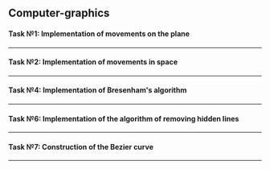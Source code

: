 ## Computer-graphics

#### Task №1: Implementation of movements on the plane
***
#### Task №2: Implementation of movements in space
***
#### Task №4: Implementation of Bresenham's algorithm
***
#### Task №6: Implementation of the algorithm of removing hidden lines
***
#### Task №7: Construction of the Bezier curve
***
